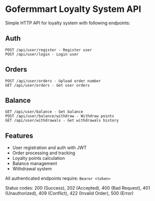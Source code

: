 # Gofermmart Loyalty System API

Simple HTTP API for loyalty system with following endpoints:

## Auth
```
POST /api/user/register - Register user
POST /api/user/login - Login user
```

## Orders 
```
POST /api/user/orders - Upload order number
GET /api/user/orders - Get user orders
```

## Balance
```
GET /api/user/balance - Get balance
POST /api/user/balance/withdraw - Withdraw points
GET /api/user/withdrawals - Get withdrawals history
```

## Features
- User registration and auth with JWT
- Order processing and tracking
- Loyalty points calculation
- Balance management
- Withdrawal system

All authenticated endpoints require: `Bearer <token>`

Status codes: 200 (Success), 202 (Accepted), 400 (Bad Request), 401 (Unauthorized), 409 (Conflict), 422 (Invalid Order), 500 (Error)